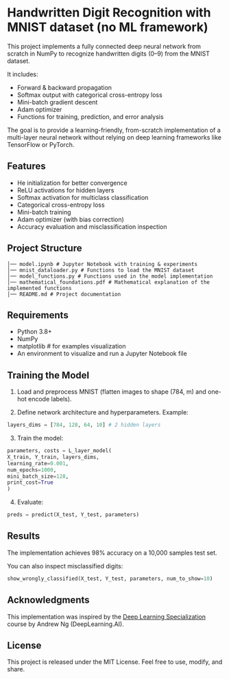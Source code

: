 # Handwritten Digit Recognition with MNIST dataset (no ML framework)

This project implements a fully connected deep neural network from scratch in NumPy to recognize handwritten digits (0–9) from the MNIST dataset.

It includes:

- Forward & backward propagation
- Softmax output with categorical cross-entropy loss
- Mini-batch gradient descent
- Adam optimizer
- Functions for training, prediction, and error analysis

The goal is to provide a learning-friendly, from-scratch implementation of a multi-layer neural network without relying on deep learning frameworks like TensorFlow or PyTorch.

## Features

- He initialization for better convergence
- ReLU activations for hidden layers
- Softmax activation for multiclass classification
- Categorical cross-entropy loss
- Mini-batch training
- Adam optimizer (with bias correction)
- Accuracy evaluation and misclassification inspection

## Project Structure

```
│── model.ipynb # Jupyter Notebook with training & experiments
│── mnist_dataloader.py # Functions to load the MNIST dataset
│── model_functions.py # Functions used in the model implementation
│── mathematical_foundations.pdf # Mathematical explanation of the implemented functions
│── README.md # Project documentation
```

## Requirements

- Python 3.8+
- NumPy
- matplotlib # for examples visualization
- An environment to visualize and run a Jupyter Notebook file

## Training the Model

1. Load and preprocess MNIST (flatten images to shape (784, m) and one-hot encode labels).

2. Define network architecture and hyperparameters. Example:

```python
layers_dims = [784, 128, 64, 10] # 2 hidden layers
```

3. Train the model:

```python
parameters, costs = L_layer_model(
X_train, Y_train, layers_dims,
learning_rate=0.001,
num_epochs=1000,
mini_batch_size=128,
print_cost=True
)
```

4. Evaluate:

```python
preds = predict(X_test, Y_test, parameters)
```

## Results

The implementation achieves 98% accuracy on a 10,000 samples test set.

You can also inspect misclassified digits:

```python
show_wrongly_classified(X_test, Y_test, parameters, num_to_show=10)
```

## Acknowledgments

This implementation was inspired by the [Deep Learning Specialization](https://www.deeplearning.ai/) course by Andrew Ng (DeepLearning.AI).

## License

This project is released under the MIT License. Feel free to use, modify, and share.
